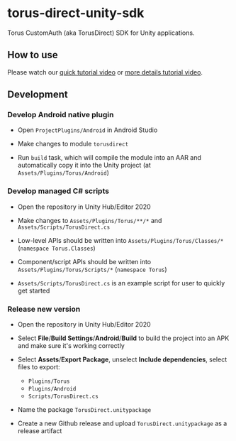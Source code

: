 # torus-direct-unity-sdk

Torus CustomAuth (aka TorusDirect) SDK for Unity applications.

## How to use

Please watch our [quick tutorial video](https://www.loom.com/share/caa9d6b5655c4c2990adcf719e52de74) or [more details tutorial video](https://www.loom.com/share/fe0cf944958943df9567f29ef2c8092f).

## Development

### Develop Android native plugin

- Open `ProjectPlugins/Android` in Android Studio

- Make changes to module `torusdirect`

- Run `build` task, which will compile the module into an AAR and automatically copy it into the Unity project (at `Assets/Plugins/Torus/Android`)

### Develop managed C# scripts

- Open the repository in Unity Hub/Editor 2020

- Make changes to `Assets/Plugins/Torus/**/*` and `Assets/Scripts/TorusDirect.cs`

- Low-level APIs should be written into `Assets/Plugins/Torus/Classes/*` (`namespace Torus.Classes`)

- Component/script APIs should be written into `Assets/Plugins/Torus/Scripts/*` (`namespace Torus`)

- `Assets/Scripts/TorusDirect.cs` is an example script for user to quickly get started

### Release new version

- Open the repository in Unity Hub/Editor 2020

- Select **File**/**Build Settings**/**Android**/**Build** to build the project into an APK and make sure it's working correctly

- Select **Assets**/**Export Package**, unselect **Include dependencies**, select files to export:
  - `Plugins/Torus`
  - `Plugins/Android`
  - `Scripts/TorusDirect.cs`

- Name the package `TorusDirect.unitypackage`

- Create a new Github release and upload `TorusDirect.unitypackage` as a release artifact

